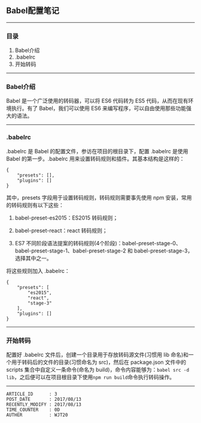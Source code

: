 
## Babel配置笔记 ##

---

### 目录 ###

1. Babel介绍
2. .babelrc
3. 开始转码

---

### Babel介绍 ###

Babel 是一个广泛使用的转码器，可以将 ES6 代码转为 ES5 代码，从而在现有环境执行。有了 Babel，我们可以使用 ES6 来编写程序，可以自由使用那些功能强大的语法。

---

### .babelrc ###

.babelrc 是 Babel 的配置文件，参访在项目的根目录下，配置 .babelrc 是使用 Babel 的第一步。.babelrc 用来设置转码规则和插件。其基本结构是这样的：

```
{
    "presets": [],
    "plugins": []
}
```

其中，presets 字段用于设置转码规则，转码规则需要事先使用 npm 安装，常用的转码规则有以下这些：

1. babel-preset-es2015：ES2015 转码规则；

2. babel-preset-react：react 转码规则；

3. ES7 不同阶段语法提案的转码规则(4个阶段)：babel-preset-stage-0、babel-preset-stage-1、babel-preset-stage-2 和 babel-preset-stage-3，选择其中之一。

将这些规则加入 .babelrc：

```
{
    "presets": [
        "es2015",
        "react",
        "stage-3"
    ],
    "plugins": []
}
```

---

### 开始转码 ###

配置好 .babelrc 文件后，创建一个目录用于存放转码源文件(习惯用 lib 命名)和一个用于转码后的文件的目录(习惯命名为 src)，然后在 package.json 文件中的 scripts 集合中自定义一条命令(命名为 build)，命令内容能够为：`babel src -d lib`，之后便可以在项目根目录下使用`npm run build`命令执行转码操作。

---

```
ARTICLE_ID      : 3 
POST_DATE       : 2017/08/13
RECENTLY_MODIFY : 2017/08/13
TIME_COUNTER    : 0D
AUTHER          : WJT20
```